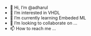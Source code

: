 - 👋 Hi, I’m @adharul
- 👀 I’m interested in VHDL
- 🌱 I’m currently learning Embeded ML
- 💞️ I’m looking to collaborate on ...
- 📫 How to reach me ...

<!---
adharul/adharul is a ✨ special ✨ repository because its `README.md` (this file) appears on your GitHub profile.
You can click the Preview link to take a look at your changes.
--->
